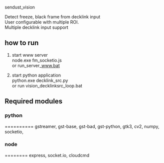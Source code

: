 sendust_vision

Detect freeze, black frame from decklink input\
User configurable with multiple ROI.\
Multiple decklink input support

## how to run

1. start www server\
node.exe fm_socketio.js\
or run_server_www.bat

2. start python application\
python.exe decklink_src.py\
or run vision_decklinksrc_loop.bat


## Required modules

### python
==========
gstreamer, gst-base, gst-bad, gst-python, gtk3, cv2, numpy, socketio, 

### node
========
express, socket.io, cloudcmd
